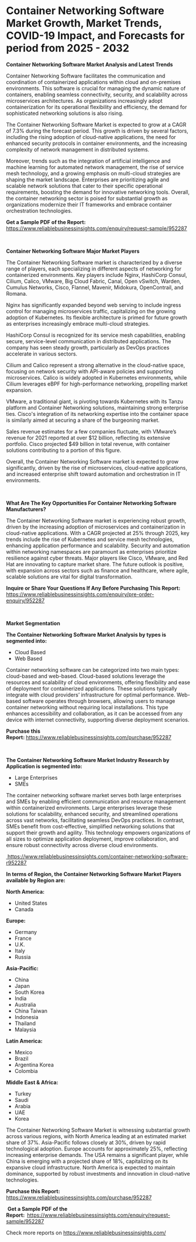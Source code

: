 <p><h1>Container Networking Software Market Growth, Market Trends, COVID-19 Impact, and Forecasts for period from 2025 - 2032</h1></p><p><strong>Container Networking Software Market Analysis and Latest Trends</strong></p>
<p><p>Container Networking Software facilitates the communication and coordination of containerized applications within cloud and on-premises environments. This software is crucial for managing the dynamic nature of containers, enabling seamless connectivity, security, and scalability across microservices architectures. As organizations increasingly adopt containerization for its operational flexibility and efficiency, the demand for sophisticated networking solutions is also rising.</p><p>The Container Networking Software Market is expected to grow at a CAGR of 7.3% during the forecast period. This growth is driven by several factors, including the rising adoption of cloud-native applications, the need for enhanced security protocols in container environments, and the increasing complexity of network management in distributed systems. </p><p>Moreover, trends such as the integration of artificial intelligence and machine learning for automated network management, the rise of service mesh technology, and a growing emphasis on multi-cloud strategies are shaping the market landscape. Enterprises are prioritizing agile and scalable network solutions that cater to their specific operational requirements, boosting the demand for innovative networking tools. Overall, the container networking sector is poised for substantial growth as organizations modernize their IT frameworks and embrace container orchestration technologies.</p></p>
<p><strong>Get a Sample PDF of the Report:&nbsp;</strong> <a href="https://www.reliablebusinessinsights.com/enquiry/request-sample/952287?utm_campaign=2983&utm_medium=2&utm_source=Github&utm_content=ia&utm_term=06032025&utm_id=container-networking-software">https://www.reliablebusinessinsights.com/enquiry/request-sample/952287</a></p>
<p>&nbsp;</p>
<p><strong>Container Networking Software Major Market Players</strong></p>
<p><p>The Container Networking Software market is characterized by a diverse range of players, each specializing in different aspects of networking for containerized environments. Key players include Nginx, HashiCorp Consul, Cilium, Calico, VMware, Big Cloud Fabric, Canal, Open vSwitch, Warden, Cumulus Networks, Cisco, Flannel, Mavenir, Midokura, OpenContrail, and Romana. </p><p>Nginx has significantly expanded beyond web serving to include ingress control for managing microservices traffic, capitalizing on the growing adoption of Kubernetes. Its flexible architecture is primed for future growth as enterprises increasingly embrace multi-cloud strategies.</p><p>HashiCorp Consul is recognized for its service mesh capabilities, enabling secure, service-level communication in distributed applications. The company has seen steady growth, particularly as DevOps practices accelerate in various sectors.</p><p>Cilium and Calico represent a strong alternative in the cloud-native space, focusing on network security with API-aware policies and supporting microservices. Calico is widely adopted in Kubernetes environments, while Cilium leverages eBPF for high-performance networking, propelling market expansion.</p><p>VMware, a traditional giant, is pivoting towards Kubernetes with its Tanzu platform and Container Networking solutions, maintaining strong enterprise ties. Cisco's integration of its networking expertise into the container space is similarly aimed at securing a share of the burgeoning market.</p><p>Sales revenue estimates for a few companies fluctuate, with VMware’s revenue for 2021 reported at over $12 billion, reflecting its extensive portfolio. Cisco projected $49 billion in total revenue, with container solutions contributing to a portion of this figure. </p><p>Overall, the Container Networking Software market is expected to grow significantly, driven by the rise of microservices, cloud-native applications, and increased enterprise shift toward automation and orchestration in IT environments.</p></p>
<p>&nbsp;</p>
<p><strong>What Are The Key Opportunities For Container Networking Software Manufacturers?</strong></p>
<p><p>The Container Networking Software market is experiencing robust growth, driven by the increasing adoption of microservices and containerization in cloud-native applications. With a CAGR projected at 25% through 2025, key trends include the rise of Kubernetes and service mesh technologies, enhancing application performance and scalability. Security and automation within networking namespaces are paramount as enterprises prioritize resilience against cyber threats. Major players like Cisco, VMware, and Red Hat are innovating to capture market share. The future outlook is positive, with expansion across sectors such as finance and healthcare, where agile, scalable solutions are vital for digital transformation.</p></p>
<p><strong>Inquire or Share Your Questions If Any Before Purchasing This Report:</strong> <a href="https://www.reliablebusinessinsights.com/enquiry/pre-order-enquiry/952287?utm_campaign=2983&utm_medium=2&utm_source=Github&utm_content=ia&utm_term=06032025&utm_id=container-networking-software">https://www.reliablebusinessinsights.com/enquiry/pre-order-enquiry/952287</a></p>
<p>&nbsp;</p>
<p><strong>Market Segmentation</strong></p>
<p><strong>The Container Networking Software Market Analysis by types is segmented into:</strong></p>
<p><ul><li>Cloud Based</li><li>Web Based</li></ul></p>
<p><p>Container networking software can be categorized into two main types: cloud-based and web-based. Cloud-based solutions leverage the resources and scalability of cloud environments, offering flexibility and ease of deployment for containerized applications. These solutions typically integrate with cloud providers’ infrastructure for optimal performance. Web-based software operates through browsers, allowing users to manage container networking without requiring local installations. This type enhances accessibility and collaboration, as it can be accessed from any device with internet connectivity, supporting diverse deployment scenarios.</p></p>
<p><strong>Purchase this Report:&nbsp;</strong><a href="https://www.reliablebusinessinsights.com/purchase/952287?utm_campaign=2983&utm_medium=2&utm_source=Github&utm_content=ia&utm_term=06032025&utm_id=container-networking-software">https://www.reliablebusinessinsights.com/purchase/952287</a></p>
<p>&nbsp;</p>
<p><strong>The Container Networking Software Market Industry Research by Application is segmented into:</strong></p>
<p><ul><li>Large Enterprises</li><li>SMEs</li></ul></p>
<p><p>The container networking software market serves both large enterprises and SMEs by enabling efficient communication and resource management within containerized environments. Large enterprises leverage these solutions for scalability, enhanced security, and streamlined operations across vast networks, facilitating seamless DevOps practices. In contrast, SMEs benefit from cost-effective, simplified networking solutions that support their growth and agility. This technology empowers organizations of all sizes to optimize application deployment, improve collaboration, and ensure robust connectivity across diverse cloud environments.</p></p>
<p><a href="https://www.reliablebusinessinsights.com/container-networking-software-r952287?utm_campaign=2983&utm_medium=2&utm_source=Github&utm_content=ia&utm_term=06032025&utm_id=container-networking-software">&nbsp;https://www.reliablebusinessinsights.com/container-networking-software-r952287</a></p>
<p><strong>In terms of Region, the Container Networking Software Market Players available by Region are:</strong></p>
<p>
    <p> <strong> North America: </strong>
        <ul>
            <li>United States</li>
            <li>Canada</li>
        </ul>
        </p> 
    <p> <strong> Europe: </strong>
        <ul>
            <li>Germany</li>
            <li>France</li>
            <li>U.K.</li>
            <li>Italy</li>
            <li>Russia</li>
        </ul>
        </p> 
    <p> <strong> Asia-Pacific: </strong>
        <ul>
            <li>China</li>
            <li>Japan</li>
            <li>South Korea</li>
            <li>India</li>
            <li>Australia</li>
            <li>China Taiwan</li>
            <li>Indonesia</li>
            <li>Thailand</li>
            <li>Malaysia</li>
        </ul>
        </p> 
    <p> <strong> Latin America: </strong>
        <ul>
            <li>Mexico</li>
            <li>Brazil</li>
            <li>Argentina Korea</li>
            <li>Colombia</li>
        </ul>
        </p> 
    <p> <strong> Middle East & Africa: </strong>
        <ul>
            <li>Turkey</li>
            <li>Saudi</li>
            <li>Arabia</li>
            <li>UAE</li>
            <li>Korea</li>
        </ul>
    </p>
    </p>
<p><p>The Container Networking Software Market is witnessing substantial growth across various regions, with North America leading at an estimated market share of 37%. Asia-Pacific follows closely at 30%, driven by rapid technological adoption. Europe accounts for approximately 25%, reflecting increasing enterprise demands. The USA remains a significant player, while China is emerging with a projected share of 18%, capitalizing on its expansive cloud infrastructure. North America is expected to maintain dominance, supported by robust investments and innovation in cloud-native technologies.</p></p>
<p><strong>Purchase this Report: </strong><a href="https://www.reliablebusinessinsights.com/purchase/952287?utm_campaign=2983&utm_medium=2&utm_source=Github&utm_content=ia&utm_term=06032025&utm_id=container-networking-software">https://www.reliablebusinessinsights.com/purchase/952287</a></p>
<p>&nbsp;<strong>Get a Sample PDF of the Report:&nbsp;&nbsp;</strong><a href="https://www.reliablebusinessinsights.com/enquiry/request-sample/952287?utm_campaign=2983&utm_medium=2&utm_source=Github&utm_content=ia&utm_term=06032025&utm_id=container-networking-software">https://www.reliablebusinessinsights.com/enquiry/request-sample/952287</a></p>
<p><strong></strong></p>
<p>Check more reports on <a href="https://www.reliablebusinessinsights.com/?utm_campaign=2983&utm_medium=2&utm_source=Github&utm_content=ia&utm_term=06032025&utm_id=container-networking-software">https://www.reliablebusinessinsights.com/</a></p>